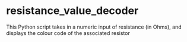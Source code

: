# resistance_value_decoder
This Python script takes in a numeric input of resistance (in Ohms), and displays the colour code of the associated resistor
